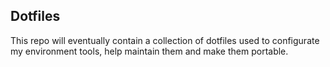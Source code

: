## Dotfiles  

This repo will eventually contain a collection of dotfiles used to configurate my environment tools, help maintain them and make them portable.
